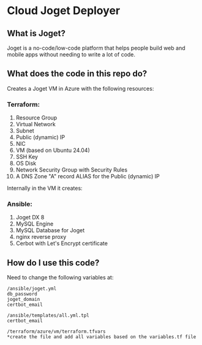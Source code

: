 # Cloud Joget Deployer

## What is Joget?
Joget is a no-code/low-code platform that helps people build web and mobile apps without needing to write a lot of code.

## What does the code in this repo do?
Creates a Joget VM in Azure with the following resources:

### Terraform:

1. Resource Group
1. Virtual Network
1. Subnet
1. Public (dynamic) IP
1. NIC
1. VM (based on Ubuntu 24.04)
1. SSH Key
1. OS Disk
1. Network Security Group with Security Rules
1. A DNS Zone "A" record ALIAS for the Public (dynamic) IP 

Internally in the VM it creates:

### Ansible:

1. Joget DX 8
1. MySQL Engine
1. MySQL Database for Joget
1. nginx reverse proxy
1. Cerbot with Let's Encrypt certificate


## How do I use this code?

Need to change the following variables at:

```
/ansible/joget.yml
db_password
joget_domain
certbot_email

/ansible/templates/all.yml.tpl
certbot_email

/terraform/azure/vm/terraform.tfvars
*create the file and add all variables based on the variables.tf file
```

